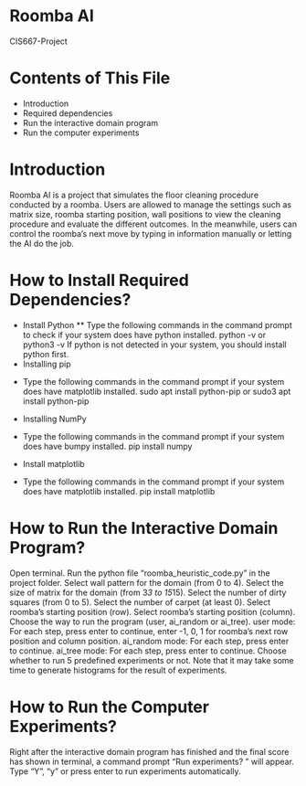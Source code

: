# Roomba AI
CIS667-Project

# Contents of This File
- Introduction
- Required dependencies
- Run the interactive domain program
- Run the computer experiments

# Introduction
Roomba AI is a project that simulates the floor cleaning procedure conducted by a roomba. Users are allowed to manage the settings such as matrix size, roomba starting position, wall positions to view the cleaning procedure and evaluate the different outcomes. In the meanwhile, users can control the roomba’s next move by typing in information manually or letting the AI do the job.

# How to Install Required Dependencies?
- Install Python
** Type the following commands in the command prompt to check if your system does have python installed.
python -v 
or 
python3 -v
If python is not detected in your system, you should install python first.
- Installing pip
* Type the following commands in the command prompt if your system does have matplotlib installed.
sudo apt install python-pip
or
sudo3 apt install python-pip
- Installing NumPy
* Type the following commands in the command prompt if your system does have bumpy installed.
pip install numpy
- Install matplotlib
* Type the following commands in the command prompt if your system does have matplotlib installed.
pip install matplotlib

# How to Run the Interactive Domain Program?
Open terminal.
Run the python file “roomba_heuristic_code.py” in the project folder.
Select wall pattern for the domain (from 0 to 4).
Select the size of matrix for the domain (from 3*3 to 15*15).
Select the number of dirty squares (from 0 to 5).
Select the number of carpet (at least 0).
Select roomba’s starting position (row).
Select roomba’s starting position (column).
Choose the way to run the program (user, ai_random or ai_tree).
user mode: For each step, press enter to continue, enter -1, 0, 1 for roomba’s next row position and column position.
ai_random mode: For each step, press enter to continue.
ai_tree mode: For each step, press enter to continue.
Choose whether to run 5 predefined experiments or not.
Note that it may take some time to generate histograms for the result of experiments.

# How to Run the Computer Experiments?
Right after the interactive domain program has finished and the final score has shown in terminal, a command prompt “Run experiments? ” will appear. Type “Y”, “y” or press enter to run experiments automatically.
